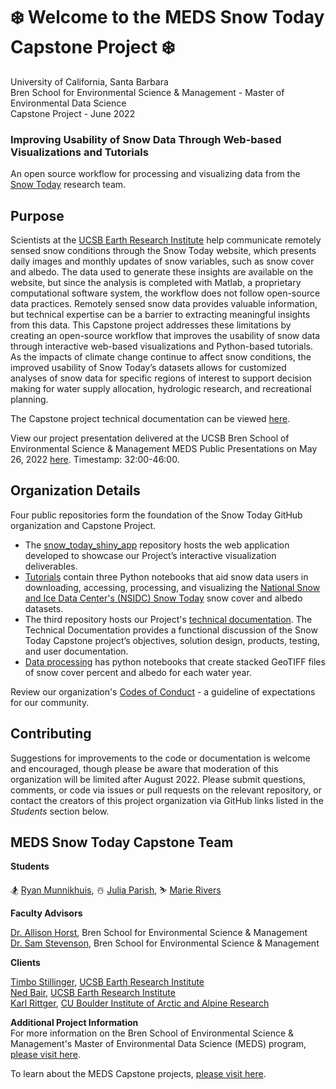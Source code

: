 # ❄️ Welcome to the MEDS Snow Today Capstone Project ❄️

University of California, Santa Barbara<br>
Bren School for Environmental Science & Management - Master of Environmental Data Science <br>
Capstone Project - June 2022

### Improving Usability of Snow Data Through Web-based Visualizations and Tutorials
An open source workflow for processing and visualizing data from the [Snow Today](https://nsidc.org/reports/snow-today) research team. 

## Purpose

Scientists at the [UCSB Earth Research Institute](https://www.eri.ucsb.edu/) help communicate remotely sensed snow conditions through the Snow Today website, which presents daily images and monthly updates of snow variables, such as snow cover and albedo. The data used to generate these insights are available on the website, but since the analysis is completed with Matlab, a proprietary computational software system, the workflow does not follow open-source data practices. Remotely sensed snow data provides valuable information, but technical expertise can be a barrier to extracting meaningful insights from this data. This Capstone project addresses these limitations by creating an open-source workflow that improves the usability of snow data through interactive web-based visualizations and Python-based tutorials. As the impacts of climate change continue to affect snow conditions, the improved usability of Snow Today’s datasets allows for customized analyses of snow data for specific regions of interest to support decision making for water supply allocation, hydrologic research, and recreational planning. 

The Capstone project technical documentation can be viewed [here](https://medssnowtoday.github.io/Technical_Documentation/).

View our project presentation delivered at the UCSB Bren School of Environmental Science & Management MEDS Public Presentations on May 26, 2022 [here](https://docs.google.com/presentation/d/e/2PACX-1vSTkyZ4s4HSoEGj-ChDFdXMSpLMUVMtDysy-05QCkDtOm3_xyc7wBcae3zqllXPxSlb46HSGXOvewi7/pub?start=false&loop=false&delayms=3000). Timestamp: 32:00-46:00.

## Organization Details

Four public repositories form the foundation of the Snow Today GitHub organization and Capstone Project. 
- The [snow_today_shiny_app](https://github.com/MEDSsnowtoday/snow_today_shiny_app) repository hosts the web application developed to showcase our Project’s interactive visualization deliverables. 
- [Tutorials](https://github.com/MEDSsnowtoday/Tutorials) contain three Python notebooks that aid snow data users in downloading, accessing, processing, and visualizing the [National Snow and Ice Data Center's (NSIDC) Snow Today](https://nsidc.org/reports/snow-today)  snow cover and albedo datasets. 
- The third repository hosts our Project's [technical documentation](https://github.com/MEDSsnowtoday/Technical_Documentation). The Technical Documentation provides a functional discussion of the Snow Today Capstone project’s objectives, solution design, products, testing, and user documentation.
- [Data processing](https://github.com/MEDSsnowtoday/data_processing) has python notebooks that create stacked GeoTIFF files of snow cover percent and albedo for each water year. 
 

Review our organization's [Codes of Conduct](https://github.com/MEDSsnowtoday/.github/blob/main/CODE_OF_CONDUCT.md) - a guideline of expectations for our community.

## Contributing

Suggestions for improvements to the code or documentation is welcome and encouraged, though please be aware that moderation of this organization will be limited after August 2022. Please submit questions, comments, or code via issues or pull requests on the relevant repository, or contact the creators of this project organization via GitHub links listed in the *Students* section below. 

## MEDS Snow Today Capstone Team

**Students**

🏂 [Ryan Munnikhuis](https://github.com/RyanMunnikhuis), ☃️ [Julia Parish](https://github.com/juliaparish), ⛷️ [Marie Rivers](https://github.com/marierivers)

**Faculty Advisors**

[Dr. Allison Horst](https://github.com/allisonhorst), Bren School for Environmental Science & Management<br>
[Dr. Sam Stevenson](https://github.com/samanthastevenson), Bren School for Environmental Science & Management

**Clients**

[Timbo Stillinger](https://github.com/Timbo-Stillinger), [UCSB Earth Research Institute](https://www.eri.ucsb.edu/)<br>
[Ned Bair](https://github.com/edwardbair), [UCSB Earth Research Institute](https://www.eri.ucsb.edu/)<br>
[Karl Rittger](https://github.com/krittger), [CU Boulder Institute of Arctic and Alpine Research](https://instaar.colorado.edu/)

**Additional Project Information** <br>
For more information on the Bren School of Environmental Science & Management's Master of Environmental Data Science (MEDS) program, [please visit here](https://bren.ucsb.edu/masters-programs/master-environmental-data-science).

To learn about the MEDS Capstone projects, [please visit here](https://bren.ucsb.edu/masters-programs/master-environmental-data-science/meds-capstone-projects).

